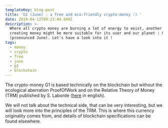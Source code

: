 ```yaml
---
templateKey: blog-post
title: 'G1 (June) : a free and eco-friendly crypto-money :) '
date: 2019-04-12T09:23:04.840Z
description: >-
  Where all crypto money are burning a lot of energy to exist, another way of
  creating money might be more suitable for its user and our planet : G1
  (pronounced June). Let's have a look into it !
tags:
  - money
  - crypto
  - free
  - june
  - g1
  - blockchain
---
```

The crypto-money G1 is based technically on the blockchain but without the ecological aberration ProofOfWork and on the Relative Theory of Money (TRM) published by S. Laborde ([here](https://en.trm.creationmonetaire.info/) in english).

We will not talk about the technical side, that can be very interesting, but we will look more into the principles of the TRM. This is where this currency originality comes from, and details of blockchain specifications can be found elsewhere.
